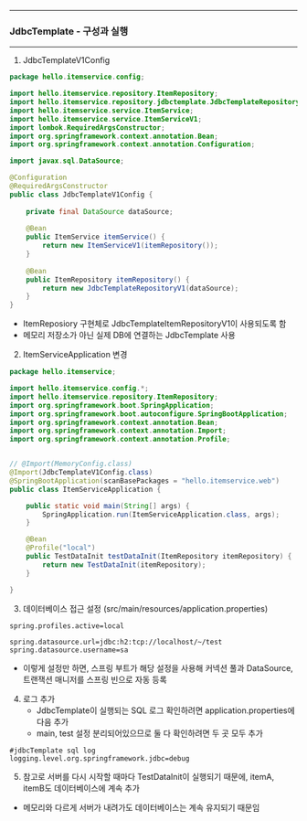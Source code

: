 -----
### JdbcTemplate - 구성과 실행
-----
1. JdbcTemplateV1Config
```java
package hello.itemservice.config;

import hello.itemservice.repository.ItemRepository;
import hello.itemservice.repository.jdbctemplate.JdbcTemplateRepositoryV1;
import hello.itemservice.service.ItemService;
import hello.itemservice.service.ItemServiceV1;
import lombok.RequiredArgsConstructor;
import org.springframework.context.annotation.Bean;
import org.springframework.context.annotation.Configuration;

import javax.sql.DataSource;

@Configuration
@RequiredArgsConstructor
public class JdbcTemplateV1Config {
    
    private final DataSource dataSource;
    
    @Bean
    public ItemService itemService() {
        return new ItemServiceV1(itemRepository());
    }
    
    @Bean
    public ItemRepository itemRepository() {
        return new JdbcTemplateRepositoryV1(dataSource);
    }
}
```
  - ItemReposiory 구현체로 JdbcTemplateItemRepositoryV1이 사용되도록 함
  - 메모리 저장소가 아닌 실제 DB에 연결하는 JdbcTemplate 사용

2. ItemServiceApplication 변경
```java
package hello.itemservice;

import hello.itemservice.config.*;
import hello.itemservice.repository.ItemRepository;
import org.springframework.boot.SpringApplication;
import org.springframework.boot.autoconfigure.SpringBootApplication;
import org.springframework.context.annotation.Bean;
import org.springframework.context.annotation.Import;
import org.springframework.context.annotation.Profile;


// @Import(MemoryConfig.class)
@Import(JdbcTemplateV1Config.class)
@SpringBootApplication(scanBasePackages = "hello.itemservice.web")
public class ItemServiceApplication {

	public static void main(String[] args) {
		SpringApplication.run(ItemServiceApplication.class, args);
	}

	@Bean
	@Profile("local")
	public TestDataInit testDataInit(ItemRepository itemRepository) {
		return new TestDataInit(itemRepository);
	}

}
```

3. 데이터베이스 접근 설정 (src/main/resources/application.properties)
```properties
spring.profiles.active=local

spring.datasource.url=jdbc:h2:tcp://localhost/~/test
spring.datasource.username=sa
```
  - 이렇게 설정만 하면, 스프링 부트가 해당 설정을 사용해 커넥션 풀과 DataSource, 트랜잭션 매니저를 스프링 빈으로 자동 등록

4. 로그 추가
   - JdbcTemplate이 실행되는 SQL 로그 확인하려면 application.properties에 다음 추가
   - main, test 설정 분리되어있으므로 둘 다 확인하려면 두 곳 모두 추가
  ```properties
#jdbcTemplate sql log
logging.level.org.springframework.jdbc=debug
```

5. 참고로 서버를 다시 시작할 때마다 TestDataInit이 실행되기 때문에, itemA, itemB도 데이터베이스에 계속 추가
  - 메모리와 다르게 서버가 내려가도 데이터베이스는 계속 유지되기 때문임
